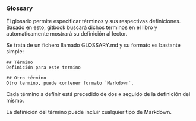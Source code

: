 ### Glossary

El glosario permite especificar términos y sus respectivas definiciones. Basado en esto, gitbook buscará dichos terminos en el libro y automaticamente mostrará su definición al lector.

Se trata de un fichero llamado GLOSSARY.md y su formato es bastante simple:

    ## Término
    Definición para este termino

    ## Otro término
    Otro termino, puede contener formato `Markdown`.

Cada término a definir está precedido de dos `#` seguido de la definición del mismo.

La definición del término puede incluir cualquier tipo de Markdown.

